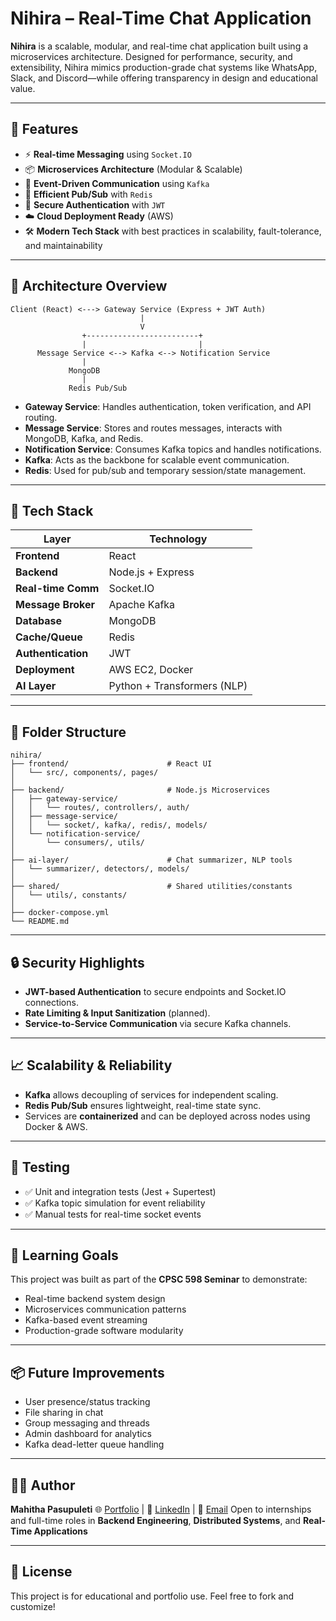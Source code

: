 # Nihira – Real-Time Chat Application

**Nihira** is a scalable, modular, and real-time chat application built using a microservices architecture. Designed for performance, security, and extensibility, Nihira mimics production-grade chat systems like WhatsApp, Slack, and Discord—while offering transparency in design and educational value.

---

## 🚀 Features

* ⚡ **Real-time Messaging** using `Socket.IO`
* 📦 **Microservices Architecture** (Modular & Scalable)
* 📨 **Event-Driven Communication** using `Kafka`
* 🔀 **Efficient Pub/Sub** with `Redis`
* 🔐 **Secure Authentication** with `JWT`
* ☁️ **Cloud Deployment Ready** (AWS)
* 🛠️ **Modern Tech Stack** with best practices in scalability, fault-tolerance, and maintainability

---

## 🧱 Architecture Overview

```
Client (React) <---> Gateway Service (Express + JWT Auth)
                             |
                             V
                +-------------------------+
                |                         |
      Message Service <--> Kafka <--> Notification Service
                |
             MongoDB
                |
             Redis Pub/Sub
```

* **Gateway Service**: Handles authentication, token verification, and API routing.
* **Message Service**: Stores and routes messages, interacts with MongoDB, Kafka, and Redis.
* **Notification Service**: Consumes Kafka topics and handles notifications.
* **Kafka**: Acts as the backbone for scalable event communication.
* **Redis**: Used for pub/sub and temporary session/state management.

---

## 🧰 Tech Stack

| Layer              | Technology                  |
| ------------------ | --------------------------- |
| **Frontend**       | React                       |
| **Backend**        | Node.js + Express           |
| **Real-time Comm** | Socket.IO                   |
| **Message Broker** | Apache Kafka                |
| **Database**       | MongoDB                     |
| **Cache/Queue**    | Redis                       |
| **Authentication** | JWT                         |
| **Deployment**     | AWS EC2, Docker             |
| **AI Layer**       | Python + Transformers (NLP) |

---

## 📁 Folder Structure

```
nihira/
├── frontend/                      # React UI
│   └── src/, components/, pages/
│
├── backend/                       # Node.js Microservices
│   ├── gateway-service/
│   │   └── routes/, controllers/, auth/
│   ├── message-service/
│   │   └── socket/, kafka/, redis/, models/
│   └── notification-service/
│       └── consumers/, utils/
│
├── ai-layer/                      # Chat summarizer, NLP tools
│   └── summarizer/, detectors/, models/
│
├── shared/                        # Shared utilities/constants
│   └── utils/, constants/
│
├── docker-compose.yml
└── README.md
```

---

## 🔒 Security Highlights

* **JWT-based Authentication** to secure endpoints and Socket.IO connections.
* **Rate Limiting & Input Sanitization** (planned).
* **Service-to-Service Communication** via secure Kafka channels.

---

## 📈 Scalability & Reliability

* **Kafka** allows decoupling of services for independent scaling.
* **Redis Pub/Sub** ensures lightweight, real-time state sync.
* Services are **containerized** and can be deployed across nodes using Docker & AWS.

---

## 🧪 Testing

* ✅ Unit and integration tests (Jest + Supertest)
* ✅ Kafka topic simulation for event reliability
* ✅ Manual tests for real-time socket events

---

## 🧠 Learning Goals

This project was built as part of the **CPSC 598 Seminar** to demonstrate:

* Real-time backend system design
* Microservices communication patterns
* Kafka-based event streaming
* Production-grade software modularity

---

## 📦 Future Improvements

* User presence/status tracking
* File sharing in chat
* Group messaging and threads
* Admin dashboard for analytics
* Kafka dead-letter queue handling

---

## 🧑‍💻 Author

**Mahitha Pasupuleti**
🌐 [Portfolio](#) | 💼 [LinkedIn](#) | 📧 [Email](#)
Open to internships and full-time roles in **Backend Engineering**, **Distributed Systems**, and **Real-Time Applications**

---

## 📄 License

This project is for educational and portfolio use. Feel free to fork and customize!
